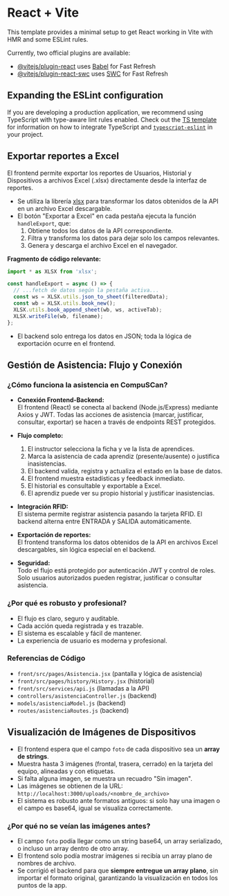 # React + Vite

This template provides a minimal setup to get React working in Vite with HMR and some ESLint rules.

Currently, two official plugins are available:

- [@vitejs/plugin-react](https://github.com/vitejs/vite-plugin-react/blob/main/packages/plugin-react) uses [Babel](https://babeljs.io/) for Fast Refresh
- [@vitejs/plugin-react-swc](https://github.com/vitejs/vite-plugin-react/blob/main/packages/plugin-react-swc) uses [SWC](https://swc.rs/) for Fast Refresh

## Expanding the ESLint configuration

If you are developing a production application, we recommend using TypeScript with type-aware lint rules enabled. Check out the [TS template](https://github.com/vitejs/vite/tree/main/packages/create-vite/template-react-ts) for information on how to integrate TypeScript and [`typescript-eslint`](https://typescript-eslint.io) in your project.

## Exportar reportes a Excel

El frontend permite exportar los reportes de Usuarios, Historial y Dispositivos a archivos Excel (.xlsx) directamente desde la interfaz de reportes.

- Se utiliza la librería [xlsx](https://www.npmjs.com/package/xlsx) para transformar los datos obtenidos de la API en un archivo Excel descargable.
- El botón "Exportar a Excel" en cada pestaña ejecuta la función `handleExport`, que:
  1. Obtiene todos los datos de la API correspondiente.
  2. Filtra y transforma los datos para dejar solo los campos relevantes.
  3. Genera y descarga el archivo Excel en el navegador.

**Fragmento de código relevante:**

```jsx
import * as XLSX from 'xlsx';

const handleExport = async () => {
  // ...fetch de datos según la pestaña activa...
  const ws = XLSX.utils.json_to_sheet(filteredData);
  const wb = XLSX.utils.book_new();
  XLSX.utils.book_append_sheet(wb, ws, activeTab);
  XLSX.writeFile(wb, filename);
};
```

- El backend solo entrega los datos en JSON; toda la lógica de exportación ocurre en el frontend.

## Gestión de Asistencia: Flujo y Conexión

### ¿Cómo funciona la asistencia en CompuSCan?

- **Conexión Frontend-Backend:**  
  El frontend (React) se conecta al backend (Node.js/Express) mediante Axios y JWT. Todas las acciones de asistencia (marcar, justificar, consultar, exportar) se hacen a través de endpoints REST protegidos.

- **Flujo completo:**
  1. El instructor selecciona la ficha y ve la lista de aprendices.
  2. Marca la asistencia de cada aprendiz (presente/ausente) o justifica inasistencias.
  3. El backend valida, registra y actualiza el estado en la base de datos.
  4. El frontend muestra estadísticas y feedback inmediato.
  5. El historial es consultable y exportable a Excel.
  6. El aprendiz puede ver su propio historial y justificar inasistencias.

- **Integración RFID:**  
  El sistema permite registrar asistencia pasando la tarjeta RFID. El backend alterna entre ENTRADA y SALIDA automáticamente.

- **Exportación de reportes:**  
  El frontend transforma los datos obtenidos de la API en archivos Excel descargables, sin lógica especial en el backend.

- **Seguridad:**  
  Todo el flujo está protegido por autenticación JWT y control de roles.  
  Solo usuarios autorizados pueden registrar, justificar o consultar asistencia.

### ¿Por qué es robusto y profesional?
- El flujo es claro, seguro y auditable.
- Cada acción queda registrada y es trazable.
- El sistema es escalable y fácil de mantener.
- La experiencia de usuario es moderna y profesional.

### Referencias de Código
- `front/src/pages/Asistencia.jsx` (pantalla y lógica de asistencia)
- `front/src/pages/history/History.jsx` (historial)
- `front/src/services/api.js` (llamadas a la API)
- `controllers/asistenciaController.js` (backend)
- `models/asistenciaModel.js` (backend)
- `routes/asistenciaRoutes.js` (backend)

## Visualización de Imágenes de Dispositivos

- El frontend espera que el campo `foto` de cada dispositivo sea un **array de strings**.
- Muestra hasta 3 imágenes (frontal, trasera, cerrado) en la tarjeta del equipo, alineadas y con etiquetas.
- Si falta alguna imagen, se muestra un recuadro "Sin imagen".
- Las imágenes se obtienen de la URL:  
  `http://localhost:3000/uploads/<nombre_de_archivo>`
- El sistema es robusto ante formatos antiguos: si solo hay una imagen o el campo es base64, igual se visualiza correctamente.

### ¿Por qué no se veían las imágenes antes?

- El campo `foto` podía llegar como un string base64, un array serializado, o incluso un array dentro de otro array.
- El frontend solo podía mostrar imágenes si recibía un array plano de nombres de archivo.
- Se corrigió el backend para que **siempre entregue un array plano**, sin importar el formato original, garantizando la visualización en todos los puntos de la app.
